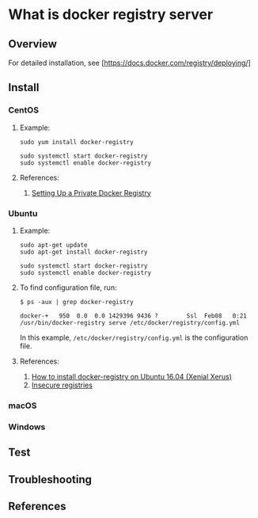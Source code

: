 # What is docker registry server

## Overview

For detailed installation, see
[https://docs.docker.com/registry/deploying/]

## Install

### CentOS

1. Example:

   ```console
   sudo yum install docker-registry

   sudo systemctl start docker-registry
   sudo systemctl enable docker-registry
   ```

1. References:
   1. [Setting Up a Private Docker Registry]

### Ubuntu

1. Example:

   ```console
   sudo apt-get update
   sudo apt-get install docker-registry

   sudo systemctl start docker-registry
   sudo systemctl enable docker-registry
   ```

1. To find configuration file, run:

   ```console
   $ ps -aux | grep docker-registry

   docker-+   950  0.0  0.0 1429396 9436 ?        Ssl  Feb08   0:21 /usr/bin/docker-registry serve /etc/docker/registry/config.yml
   ```

   In this example, `/etc/docker/registry/config.yml` is the configuration file.

1. References:
   1. [How to install docker-registry on Ubuntu 16.04 (Xenial Xerus)]
   1. [Insecure registries]

### macOS

### Windows

## Test

## Troubleshooting

## References

[How to install docker-registry on Ubuntu 16.04 (Xenial Xerus)]: https://www.howtoinstall.co/en/ubuntu/xenial/docker-registry
[https://docs.docker.com/registry/deploying/]: https://docs.docker.com/registry/deploying/
[Insecure registries]: https://docs.docker.com/registry/insecure/
[Setting Up a Private Docker Registry]: http://www.informit.com/articles/article.aspx?p=2464012
